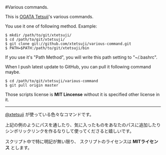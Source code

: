 #Various commands.

This is [OGATA Tetsuji](https://twitter.com/xtetsuji)'s various commands.

You use it one of following method. Example:

    $ mkdir /path/to/git/xtetsuji/
    $ cd /path/to/git/xtetsuji/
    $ git clone git://github.com/xtetsuji/various-command.git
    $ PATH=$PATH:/path/to/git/xtetsuji/bin

If you use it's "Path Method", you will write this path setting to "~/.bashrc".

When I push latest update to GitHub, you can pull it following command maybe.

    $ cd /path/to/git/xtetsuji/various-command
    $ git pull origin master

Those scripts license is **MIT Lincense**
without it is specified other license in it.

----

[@xtetsuji](https://twitter.com/xtetsuji) が使っている色々なコマンドです。

上記の例のようにパスを通したり、気に入ったものをあなたのパスに追加したり
シンボリックリンクを作るなりして使ってくださると嬉しいです。

スクリプト中で特に明記が無い限り、
スクリプトのライセンスは **MITライセンス** とします。
